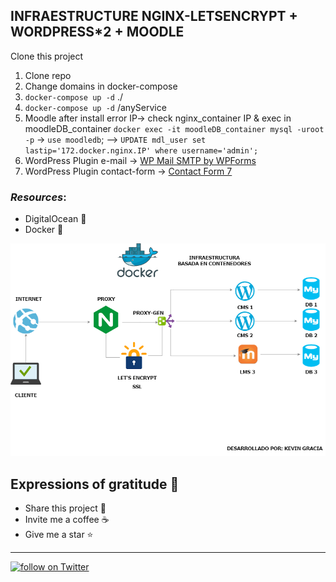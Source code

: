 ## INFRAESTRUCTURE NGINX-LETSENCRYPT + WORDPRESS*2 + MOODLE

Clone this project
  1. Clone repo
  2. Change domains in docker-compose
  2. `docker-compose up -d` ./
  3. `docker-compose up -d` /anyService
  4. Moodle after install error IP-> check nginx_container IP & exec in moodleDB_container `docker exec -it moodleDB_container mysql -uroot -p`  -> `use moodledb`;
  --> `UPDATE mdl_user set lastip='172.docker.nginx.IP' where username='admin';`
  5. WordPress Plugin e-mail -> [WP Mail SMTP by WPForms](https://es.wordpress.org/plugins/wp-mail-smtp/)
  6. WordPress Plugin contact-form -> [Contact Form 7](https://es.wordpress.org/plugins/contact-form-7/) 

### _Resources_:
* DigitalOcean 🛫
* Docker 🐳



![schema](./schema.png)




## Expressions of gratitude 🎁

* Share this project 📢
* Invite me a coffee ☕  
* Give me a star ⭐




---


<p>
    <a href="https://twitter.com/intent/follow?screen_name=kevingrac7">
    <img src="https://img.shields.io/twitter/follow/kevingrac7?style=social"
    alt="follow on Twitter">
    </a>
<p>
